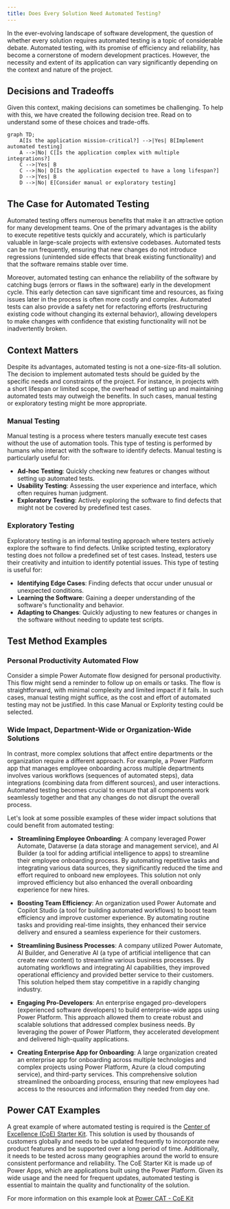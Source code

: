```yaml
---
title: Does Every Solution Need Automated Testing?
---
```


In the ever-evolving landscape of software development, the question of whether every solution requires automated testing is a topic of considerable debate. Automated testing, with its promise of efficiency and reliability, has become a cornerstone of modern development practices. However, the necessity and extent of its application can vary significantly depending on the context and nature of the project.

## Decisions and Tradeoffs

Given this context, making decisions can sometimes be challenging. To help with this, we have created the following decision tree. Read on to understand some of these choices and trade-offs.

```mermaid!
graph TD;
    A[Is the application mission-critical?] -->|Yes| B[Implement automated testing]
    A -->|No| C[Is the application complex with multiple integrations?]
    C -->|Yes| B
    C -->|No| D[Is the application expected to have a long lifespan?]
    D -->|Yes| B
    D -->|No| E[Consider manual or exploratory testing]
```

## The Case for Automated Testing

Automated testing offers numerous benefits that make it an attractive option for many development teams. One of the primary advantages is the ability to execute repetitive tests quickly and accurately, which is particularly valuable in large-scale projects with extensive codebases. Automated tests can be run frequently, ensuring that new changes do not introduce regressions (unintended side effects that break existing functionality) and that the software remains stable over time.

Moreover, automated testing can enhance the reliability of the software by catching bugs (errors or flaws in the software) early in the development cycle. This early detection can save significant time and resources, as fixing issues later in the process is often more costly and complex. Automated tests can also provide a safety net for refactoring efforts (restructuring existing code without changing its external behavior), allowing developers to make changes with confidence that existing functionality will not be inadvertently broken.

## Context Matters

Despite its advantages, automated testing is not a one-size-fits-all solution. The decision to implement automated tests should be guided by the specific needs and constraints of the project. For instance, in projects with a short lifespan or limited scope, the overhead of setting up and maintaining automated tests may outweigh the benefits. In such cases, manual testing or exploratory testing might be more appropriate.

### Manual Testing

Manual testing is a process where testers manually execute test cases without the use of automation tools. This type of testing is performed by humans who interact with the software to identify defects. Manual testing is particularly useful for:

- **Ad-hoc Testing**: Quickly checking new features or changes without setting up automated tests.
- **Usability Testing**: Assessing the user experience and interface, which often requires human judgment.
- **Exploratory Testing**: Actively exploring the software to find defects that might not be covered by predefined test cases.

### Exploratory Testing

Exploratory testing is an informal testing approach where testers actively explore the software to find defects. Unlike scripted testing, exploratory testing does not follow a predefined set of test cases. Instead, testers use their creativity and intuition to identify potential issues. This type of testing is useful for:

- **Identifying Edge Cases**: Finding defects that occur under unusual or unexpected conditions.
- **Learning the Software**: Gaining a deeper understanding of the software's functionality and behavior.
- **Adapting to Changes**: Quickly adjusting to new features or changes in the software without needing to update test scripts.

## Test Method Examples

### Personal Productivity Automated Flow

Consider a simple Power Automate flow designed for personal productivity. This flow might send a reminder to follow up on emails or tasks. The flow is straightforward, with minimal complexity and limited impact if it fails. In such cases, manual testing might suffice, as the cost and effort of automated testing may not be justified. In this case Manual or Explority testing could be selected.

### Wide Impact, Department-Wide or Organization-Wide Solutions

In contrast, more complex solutions that affect entire departments or the organization require a different approach. For example, a Power Platform app that manages employee onboarding across multiple departments involves various workflows (sequences of automated steps), data integrations (combining data from different sources), and user interactions. Automated testing becomes crucial to ensure that all components work seamlessly together and that any changes do not disrupt the overall process.

Let's look at some possible examples of these wider impact solutions that could benefit from automated testing:

- **Streamlining Employee Onboarding**: A company leveraged Power Automate, Dataverse (a data storage and management service), and AI Builder (a tool for adding artificial intelligence to apps) to streamline their employee onboarding process. By automating repetitive tasks and integrating various data sources, they significantly reduced the time and effort required to onboard new employees. This solution not only improved efficiency but also enhanced the overall onboarding experience for new hires.

- **Boosting Team Efficiency**: An organization used Power Automate and Copilot Studio (a tool for building automated workflows) to boost team efficiency and improve customer experience. By automating routine tasks and providing real-time insights, they enhanced their service delivery and ensured a seamless experience for their customers.

- **Streamlining Business Processes**: A company utilized Power Automate, AI Builder, and Generative AI (a type of artificial intelligence that can create new content) to streamline various business processes. By automating workflows and integrating AI capabilities, they improved operational efficiency and provided better service to their customers. This solution helped them stay competitive in a rapidly changing industry.

- **Engaging Pro-Developers**: An enterprise engaged pro-developers (experienced software developers) to build enterprise-wide apps using Power Platform. This approach allowed them to create robust and scalable solutions that addressed complex business needs. By leveraging the power of Power Platform, they accelerated development and delivered high-quality applications.

- **Creating Enterprise App for Onboarding**: A large organization created an enterprise app for onboarding across multiple technologies and complex projects using Power Platform, Azure (a cloud computing service), and third-party services. This comprehensive solution streamlined the onboarding process, ensuring that new employees had access to the resources and information they needed from day one.

## Power CAT Examples

A great example of where automated testing is required is the [Center of Excellence (CoE) Starter Kit](https://learn.microsoft.com/power-platform/guidance/coe/starter-kit). This solution is used by thousands of customers globally and needs to be updated frequently to incorporate new product features and be supported over a long period of time. Additionally, it needs to be tested across many geographies around the world to ensure consistent performance and reliability. The CoE Starter Kit is made up of Power Apps, which are applications built using the Power Platform. Given its wide usage and the need for frequent updates, automated testing is essential to maintain the quality and functionality of the solution. 

For more information on this example look at [Power CAT - CoE Kit](/PowerApps-TestEngine/roles-and-responsibilities/powercat#coe-kit-and-test-automation)

